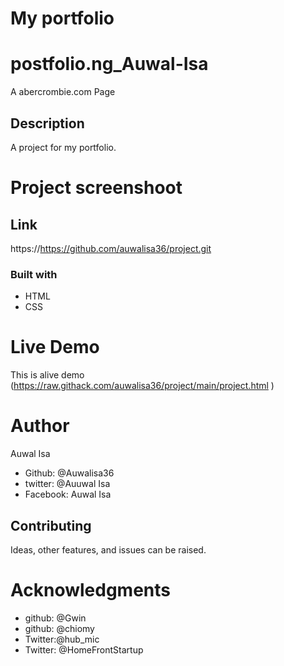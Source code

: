 # My portfolio

# postfolio.ng_Auwal-Isa
A abercrombie.com Page

## Description
A project for my portfolio.


# Project screenshoot


## Link
https://https://github.com/auwalisa36/project.git

### Built with
* HTML
* CSS


# Live Demo
This is alive demo (https://raw.githack.com/auwalisa36/project/main/project.html )

# Author
Auwal Isa

* Github: @Auwalisa36
* twitter: @Auuwal Isa
* Facebook: Auwal Isa


## Contributing
Ideas, other features, and issues can be raised.

# Acknowledgments
* github: @Gwin
* github: @chiomy
* Twitter:@hub_mic
* Twitter: @HomeFrontStartup






